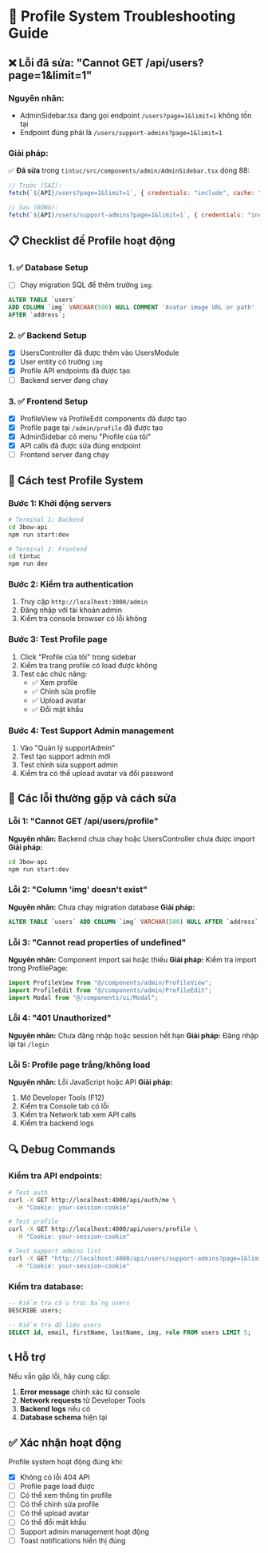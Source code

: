 # 🔧 Profile System Troubleshooting Guide

## ❌ Lỗi đã sửa: "Cannot GET /api/users?page=1&limit=1"

### Nguyên nhân:
- AdminSidebar.tsx đang gọi endpoint `/users?page=1&limit=1` không tồn tại
- Endpoint đúng phải là `/users/support-admins?page=1&limit=1`

### Giải pháp:
✅ **Đã sửa** trong `tintuc/src/components/admin/AdminSidebar.tsx` dòng 88:
```javascript
// Trước (SAI):
fetch(`${API}/users?page=1&limit=1`, { credentials: "include", cache: "no-store" })

// Sau (ĐÚNG):
fetch(`${API}/users/support-admins?page=1&limit=1`, { credentials: "include", cache: "no-store" })
```

## 📋 Checklist để Profile hoạt động

### 1. ✅ Database Setup
- [ ] Chạy migration SQL để thêm trường `img`:
```sql
ALTER TABLE `users` 
ADD COLUMN `img` VARCHAR(500) NULL COMMENT 'Avatar image URL or path' 
AFTER `address`;
```

### 2. ✅ Backend Setup
- [x] UsersController đã được thêm vào UsersModule
- [x] User entity có trường `img`
- [x] Profile API endpoints đã được tạo
- [ ] Backend server đang chạy

### 3. ✅ Frontend Setup
- [x] ProfileView và ProfileEdit components đã được tạo
- [x] Profile page tại `/admin/profile` đã được tạo
- [x] AdminSidebar có menu "Profile của tôi"
- [x] API calls đã được sửa đúng endpoint
- [ ] Frontend server đang chạy

## 🚀 Cách test Profile System

### Bước 1: Khởi động servers
```bash
# Terminal 1: Backend
cd 3bow-api
npm run start:dev

# Terminal 2: Frontend  
cd tintuc
npm run dev
```

### Bước 2: Kiểm tra authentication
1. Truy cập `http://localhost:3000/admin`
2. Đăng nhập với tài khoản admin
3. Kiểm tra console browser có lỗi không

### Bước 3: Test Profile page
1. Click "Profile của tôi" trong sidebar
2. Kiểm tra trang profile có load được không
3. Test các chức năng:
   - ✅ Xem profile
   - ✅ Chỉnh sửa profile
   - ✅ Upload avatar
   - ✅ Đổi mật khẩu

### Bước 4: Test Support Admin management
1. Vào "Quản lý supportAdmin"
2. Test tạo support admin mới
3. Test chỉnh sửa support admin
4. Kiểm tra có thể upload avatar và đổi password

## 🐛 Các lỗi thường gặp và cách sửa

### Lỗi 1: "Cannot GET /api/users/profile"
**Nguyên nhân:** Backend chưa chạy hoặc UsersController chưa được import
**Giải pháp:**
```bash
cd 3bow-api
npm run start:dev
```

### Lỗi 2: "Column 'img' doesn't exist"
**Nguyên nhân:** Chưa chạy migration database
**Giải pháp:**
```sql
ALTER TABLE `users` ADD COLUMN `img` VARCHAR(500) NULL AFTER `address`;
```

### Lỗi 3: "Cannot read properties of undefined"
**Nguyên nhân:** Component import sai hoặc thiếu
**Giải pháp:** Kiểm tra import trong ProfilePage:
```typescript
import ProfileView from "@/components/admin/ProfileView";
import ProfileEdit from "@/components/admin/ProfileEdit";
import Modal from "@/components/ui/Modal";
```

### Lỗi 4: "401 Unauthorized"
**Nguyên nhân:** Chưa đăng nhập hoặc session hết hạn
**Giải pháp:** Đăng nhập lại tại `/login`

### Lỗi 5: Profile page trắng/không load
**Nguyên nhân:** Lỗi JavaScript hoặc API
**Giải pháp:**
1. Mở Developer Tools (F12)
2. Kiểm tra Console tab có lỗi
3. Kiểm tra Network tab xem API calls
4. Kiểm tra backend logs

## 🔍 Debug Commands

### Kiểm tra API endpoints:
```bash
# Test auth
curl -X GET http://localhost:4000/api/auth/me \
  -H "Cookie: your-session-cookie"

# Test profile
curl -X GET http://localhost:4000/api/users/profile \
  -H "Cookie: your-session-cookie"

# Test support admins list
curl -X GET "http://localhost:4000/api/users/support-admins?page=1&limit=10" \
  -H "Cookie: your-session-cookie"
```

### Kiểm tra database:
```sql
-- Kiểm tra cấu trúc bảng users
DESCRIBE users;

-- Kiểm tra dữ liệu users
SELECT id, email, firstName, lastName, img, role FROM users LIMIT 5;
```

## 📞 Hỗ trợ

Nếu vẫn gặp lỗi, hãy cung cấp:
1. **Error message** chính xác từ console
2. **Network requests** từ Developer Tools
3. **Backend logs** nếu có
4. **Database schema** hiện tại

## ✅ Xác nhận hoạt động

Profile system hoạt động đúng khi:
- [x] Không có lỗi 404 API
- [ ] Profile page load được
- [ ] Có thể xem thông tin profile
- [ ] Có thể chỉnh sửa profile
- [ ] Có thể upload avatar
- [ ] Có thể đổi mật khẩu
- [ ] Support admin management hoạt động
- [ ] Toast notifications hiển thị đúng
